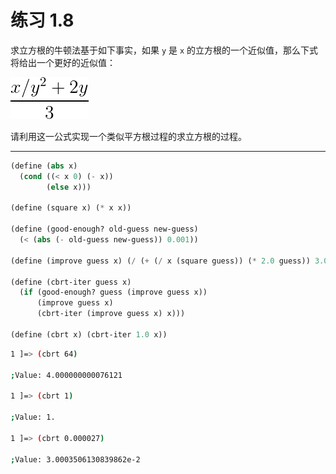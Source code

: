 # 练习 1.8

求立方根的牛顿法基于如下事实，如果 `y` 是 `x` 的立方根的一个近似值，那么下式将给出一个更好的近似值：

![1-8](../resources/1-8.png)

请利用这一公式实现一个类似平方根过程的求立方根的过程。

---

```scheme
(define (abs x)
  (cond ((< x 0) (- x))
        (else x)))

(define (square x) (* x x))

(define (good-enough? old-guess new-guess)
  (< (abs (- old-guess new-guess)) 0.001))

(define (improve guess x) (/ (+ (/ x (square guess)) (* 2.0 guess)) 3.0))

(define (cbrt-iter guess x)
  (if (good-enough? guess (improve guess x))
      (improve guess x)
      (cbrt-iter (improve guess x) x)))

(define (cbrt x) (cbrt-iter 1.0 x))
```

```bash
1 ]=> (cbrt 64)

;Value: 4.000000000076121

1 ]=> (cbrt 1)

;Value: 1.

1 ]=> (cbrt 0.000027)

;Value: 3.0003506130839862e-2
```

